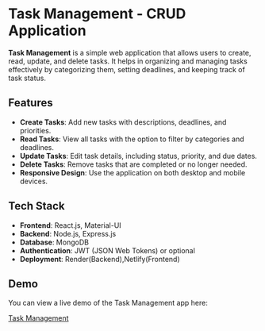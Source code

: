 # Task Management - CRUD Application

**Task Management** is a simple web application that allows users to create, read, update, and delete tasks. It helps in organizing and managing tasks effectively by categorizing them, setting deadlines, and keeping track of task status.

## Features

- **Create Tasks**: Add new tasks with descriptions, deadlines, and priorities.
- **Read Tasks**: View all tasks with the option to filter by categories and deadlines.
- **Update Tasks**: Edit task details, including status, priority, and due dates.
- **Delete Tasks**: Remove tasks that are completed or no longer needed.
- **Responsive Design**: Use the application on both desktop and mobile devices.

## Tech Stack

- **Frontend**: React.js, Material-UI
- **Backend**: Node.js, Express.js
- **Database**: MongoDB
- **Authentication**: JWT (JSON Web Tokens) or optional
- **Deployment**: Render(Backend),Netlify(Frontend)

## Demo

You can view a live demo of the Task Management app here:

[Task Management](https://task-management46.netlify.app/)
